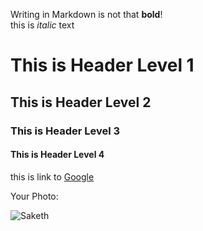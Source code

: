 Writing in Markdown is not that __bold__!  
 this is *italic* text


 # This is Header Level 1
 ## This is Header Level 2
 ### This is Header Level 3 
 #### This is Header Level 4



 this is link to [Google](https://www.google.com)

 Your Photo:

 ![Saketh](gitam-logo1.jpg)